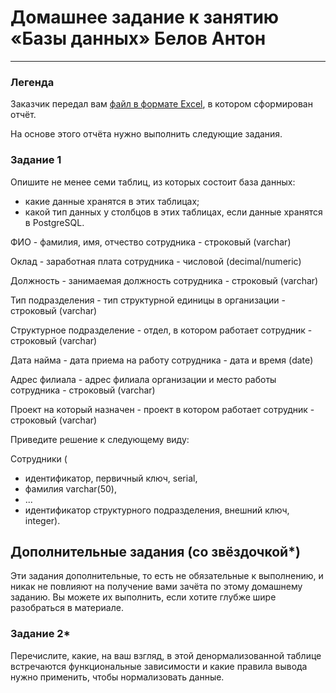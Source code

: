 # Домашнее задание к занятию «Базы данных» Белов Антон

---
### Легенда

Заказчик передал вам [файл в формате Excel](https://github.com/netology-code/sdb-homeworks/blob/main/resources/hw-12-1.xlsx), в котором сформирован отчёт. 

На основе этого отчёта нужно выполнить следующие задания.

### Задание 1

Опишите не менее семи таблиц, из которых состоит база данных:

- какие данные хранятся в этих таблицах;
- какой тип данных у столбцов в этих таблицах, если данные хранятся в PostgreSQL.

ФИО - фамилия, имя, отчество сотрудника - строковый (varchar)

Оклад - заработная плата сотрудника - числовой (decimal/numeric)

Должность - занимаемая должность сотрудника - строковый (varchar)

Тип подразделения - тип структурной единицы в организации - строковый (varchar)

Структурное подразделение - отдел, в котором работает сотрудник - строковый (varchar)

Дата найма - дата приема на работу сотрудника - дата и время (date)

Адрес филиала - адрес филиала организации и место работы сотрудника - строковый (varchar)

Проект на который назначен - проект в котором работает сотрудник - строковый (varchar)


Приведите решение к следующему виду:

Сотрудники (

- идентификатор, первичный ключ, serial,
- фамилия varchar(50),
- ...
- идентификатор структурного подразделения, внешний ключ, integer).

## Дополнительные задания (со звёздочкой*)
Эти задания дополнительные, то есть не обязательные к выполнению, и никак не повлияют на получение вами зачёта по этому домашнему заданию. Вы можете их выполнить, если хотите глубже шире разобраться в материале.


### Задание 2*

Перечислите, какие, на ваш взгляд, в этой денормализованной таблице встречаются функциональные зависимости и какие правила вывода нужно применить, чтобы нормализовать данные.
